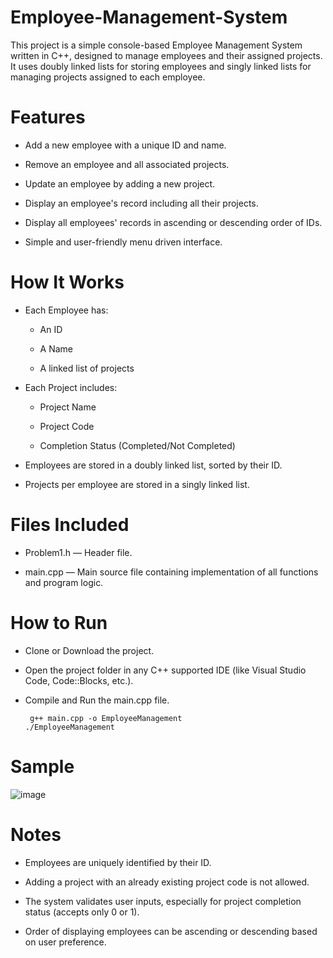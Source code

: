 # Employee-Management-System

This project is a simple console-based Employee Management System written in C++, designed to manage employees and their assigned projects. It uses doubly linked lists for storing employees and singly linked lists for managing projects assigned to each employee.

# Features

* Add a new employee with a unique ID and name.

* Remove an employee and all associated projects.

* Update an employee by adding a new project.

* Display an employee's record including all their projects.

* Display all employees' records in ascending or descending order of IDs.

* Simple and user-friendly menu driven interface.

# How It Works

* Each Employee has:

    * An ID

    * A Name

    * A linked list of projects

* Each Project includes:

    * Project Name

    * Project Code

    * Completion Status (Completed/Not Completed)

* Employees are stored in a doubly linked list, sorted by their ID.

* Projects per employee are stored in a singly linked list.

# Files Included

* Problem1.h — Header file.

* main.cpp — Main source file containing implementation of all functions and program logic.

# How to Run

* Clone or Download the project.

* Open the project folder in any C++ supported IDE (like Visual Studio Code, Code::Blocks, etc.).

* Compile and Run the main.cpp file.
  
       g++ main.cpp -o EmployeeManagement
      ./EmployeeManagement
  
# Sample

![image](https://github.com/user-attachments/assets/4803e60c-b883-4cc4-9ee3-4404a5ad7f32)



# Notes

* Employees are uniquely identified by their ID.

* Adding a project with an already existing project code is not allowed.

* The system validates user inputs, especially for project completion status (accepts only 0 or 1).

* Order of displaying employees can be ascending or descending based on user preference.
